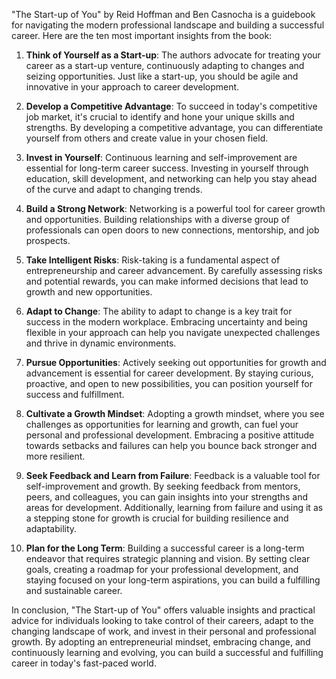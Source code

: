 "The Start-up of You" by Reid Hoffman and Ben Casnocha is a guidebook for navigating the modern professional landscape and building a successful career. Here are the ten most important insights from the book:

1. **Think of Yourself as a Start-up**: The authors advocate for treating your career as a start-up venture, continuously adapting to changes and seizing opportunities. Just like a start-up, you should be agile and innovative in your approach to career development.

2. **Develop a Competitive Advantage**: To succeed in today's competitive job market, it's crucial to identify and hone your unique skills and strengths. By developing a competitive advantage, you can differentiate yourself from others and create value in your chosen field.

3. **Invest in Yourself**: Continuous learning and self-improvement are essential for long-term career success. Investing in yourself through education, skill development, and networking can help you stay ahead of the curve and adapt to changing trends.

4. **Build a Strong Network**: Networking is a powerful tool for career growth and opportunities. Building relationships with a diverse group of professionals can open doors to new connections, mentorship, and job prospects.

5. **Take Intelligent Risks**: Risk-taking is a fundamental aspect of entrepreneurship and career advancement. By carefully assessing risks and potential rewards, you can make informed decisions that lead to growth and new opportunities.

6. **Adapt to Change**: The ability to adapt to change is a key trait for success in the modern workplace. Embracing uncertainty and being flexible in your approach can help you navigate unexpected challenges and thrive in dynamic environments.

7. **Pursue Opportunities**: Actively seeking out opportunities for growth and advancement is essential for career development. By staying curious, proactive, and open to new possibilities, you can position yourself for success and fulfillment.

8. **Cultivate a Growth Mindset**: Adopting a growth mindset, where you see challenges as opportunities for learning and growth, can fuel your personal and professional development. Embracing a positive attitude towards setbacks and failures can help you bounce back stronger and more resilient.

9. **Seek Feedback and Learn from Failure**: Feedback is a valuable tool for self-improvement and growth. By seeking feedback from mentors, peers, and colleagues, you can gain insights into your strengths and areas for development. Additionally, learning from failure and using it as a stepping stone for growth is crucial for building resilience and adaptability.

10. **Plan for the Long Term**: Building a successful career is a long-term endeavor that requires strategic planning and vision. By setting clear goals, creating a roadmap for your professional development, and staying focused on your long-term aspirations, you can build a fulfilling and sustainable career.

In conclusion, "The Start-up of You" offers valuable insights and practical advice for individuals looking to take control of their careers, adapt to the changing landscape of work, and invest in their personal and professional growth. By adopting an entrepreneurial mindset, embracing change, and continuously learning and evolving, you can build a successful and fulfilling career in today's fast-paced world.